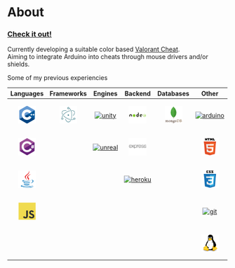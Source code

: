 <h1> About <img src="https://komarev.com/ghpvc/?username=dgrfps&label=Profile%20views&color=0e75b6&style=flat" alt="" /> </h1>

### [Check it out!](https://dgrfps.github.io)  
Currently developing a suitable color based [Valorant Cheat](https://github.com/dgrfps/valorant).  
Aiming to integrate Arduino into cheats through mouse drivers and/or shields.  

Some of my previous experiencies

| Languages 	| Frameworks 	| Engines 	| Backend 	| Databases 	| Other 	|
|---	|---	|---	|---	|---	|---	|
| <p align="center"> <a align="center" href="https://www.w3schools.com/cpp/" target="_blank" rel="noreferrer">     <img align="center" src="https://raw.githubusercontent.com/devicons/devicon/master/icons/cplusplus/cplusplus-original.svg" alt="cplusplus" width="40" height="40" /> </a></p> 	| <p align="center"> <a align="center" href="https://www.electronjs.org" target="_blank" rel="noreferrer">     <img align="center" src="https://raw.githubusercontent.com/devicons/devicon/master/icons/electron/electron-original.svg" alt="electron" width="40" height="40" />   </a></p>      	| <p align="center"> <a align="center" href="https://unity.com/" target="_blank" rel="noreferrer">     <img align="center" src="https://www.vectorlogo.zone/logos/unity3d/unity3d-icon.svg" alt="unity" width="40" height="40" />   </a></p> 	| <p align="center"> <a align="center" href="https://nodejs.org" target="_blank" rel="noreferrer">     <img align="center" src="https://raw.githubusercontent.com/devicons/devicon/master/icons/nodejs/nodejs-original-wordmark.svg" alt="nodejs" width="40" height="40" />   </a></p> 	| <p align="center"> <a align="center" href="https://www.mongodb.com/" target="_blank" rel="noreferrer">     <img align="center" src="https://raw.githubusercontent.com/devicons/devicon/master/icons/mongodb/mongodb-original-wordmark.svg" alt="mongodb" width="40" height="40" />   </a></p> 	| <p align="center"> <a align="center" href="https://www.arduino.cc/" target="_blank" rel="noreferrer">     <img align="center" src="https://cdn.worldvectorlogo.com/logos/arduino-1.svg" alt="arduino" width="40" height="40" />   </a></p> 	|
| <p align="center"> <a align="center" href="https://www.w3schools.com/cs/" target="_blank" rel="noreferrer">     <img align="center" src="https://raw.githubusercontent.com/devicons/devicon/master/icons/csharp/csharp-original.svg" alt="csharp" width="40" height="40" />   </a></p> 	|  	| <p align="center"> <a align="center" href="https://unrealengine.com/" target="_blank" rel="noreferrer">     <img align="center" src="https://raw.githubusercontent.com/kenangundogan/fontisto/036b7eca71aab1bef8e6a0518f7329f13ed62f6b/icons/svg/brand/unreal-engine.svg" alt="unreal" width="40" height="40" />   </a></p> 	| <p align="center"> <a align="center" href="https://expressjs.com" target="_blank" rel="noreferrer">     <img align="center" src="https://raw.githubusercontent.com/devicons/devicon/master/icons/express/express-original-wordmark.svg" alt="express" width="40" height="40"/>   </a></p> 	|  	| <p align="center"> <a align="center" href="https://www.w3.org/html/" target="_blank" rel="noreferrer">     <img align="center" src="https://raw.githubusercontent.com/devicons/devicon/master/icons/html5/html5-original-wordmark.svg" alt="html5" width="40" height="40" />   </a></p> 	|
| <p align="center"> <a align="center" href="https://www.java.com" target="_blank" rel="noreferrer">     <img align="center" src="https://raw.githubusercontent.com/devicons/devicon/master/icons/java/java-original.svg" alt="java" width="40" height="40" />   </a></p> 	|  	|  	| <p align="center"> <a align="center" href="https://heroku.com" target="_blank" rel="noreferrer">     <img align="center" src="https://www.vectorlogo.zone/logos/heroku/heroku-icon.svg" alt="heroku" width="40" height="40" />   </a></p> 	|  	| <p align="center"> <a align="center" href="https://www.w3schools.com/css/" target="_blank" rel="noreferrer">     <img align="center" src="https://raw.githubusercontent.com/devicons/devicon/master/icons/css3/css3-original-wordmark.svg" alt="css3" width="40" height="40" />   </a></p> 	|
| <p align="center"> <a align="center" href="https://developer.mozilla.org/en-US/docs/Web/JavaScript" target="_blank" rel="noreferrer">     <img align="center" src="https://raw.githubusercontent.com/devicons/devicon/master/icons/javascript/javascript-original.svg" alt="javascript" width="40" height="40" />  </a></p> 	|  	|  	|  	|  	| <p align="center"> <a align="center" href="https://git-scm.com/" target="_blank" rel="noreferrer">     <img align="center" src="https://www.vectorlogo.zone/logos/git-scm/git-scm-icon.svg" alt="git" width="40" height="40" />   </a></p> 	|
|  	|  	|  	|  	|  	| <p align="center"> <a align="center" href="https://www.linux.org/" target="_blank" rel="noreferrer">     <img align="center" src="https://raw.githubusercontent.com/devicons/devicon/master/icons/linux/linux-original.svg" alt="linux" width="40" height="40" />   </a></p> 	|
